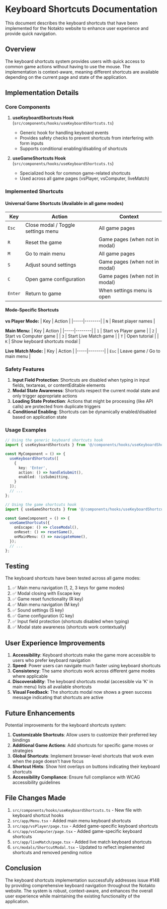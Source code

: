 # Keyboard Shortcuts Documentation

This document describes the keyboard shortcuts that have been implemented for the Notakto website to enhance user experience and provide quick navigation.

## Overview

The keyboard shortcuts system provides users with quick access to common game actions without having to use the mouse. The implementation is context-aware, meaning different shortcuts are available depending on the current page and state of the application.

## Implementation Details

### Core Components

1. **useKeyboardShortcuts Hook** (`src/components/hooks/useKeyboardShortcuts.ts`)
   - Generic hook for handling keyboard events
   - Provides safety checks to prevent shortcuts from interfering with form inputs
   - Supports conditional enabling/disabling of shortcuts

2. **useGameShortcuts Hook** (`src/components/hooks/useKeyboardShortcuts.ts`)
   - Specialized hook for common game-related shortcuts
   - Used across all game pages (vsPlayer, vsComputer, liveMatch)

### Implemented Shortcuts

#### Universal Game Shortcuts (Available in all game modes)

| Key | Action | Context |
|-----|--------|---------|
| `Esc` | Close modal / Toggle settings menu | All game pages |
| `R` | Reset the game | Game pages (when not in modal) |
| `M` | Go to main menu | All game pages |
| `S` | Adjust sound settings | Game pages (when not in modal) |
| `C` | Open game configuration | Game pages (when not in modal) |
| `Enter` | Return to game | When settings menu is open |

#### Mode-Specific Shortcuts

**vs Player Mode:**
| Key | Action |
|-----|--------|
| `N` | Reset player names |

**Main Menu:**
| Key | Action |
|-----|--------|
| `1` | Start vs Player game |
| `2` | Start vs Computer game |
| `3` | Start Live Match game |
| `T` | Open tutorial |
| `K` | Show keyboard shortcuts modal |

**Live Match Mode:**
| Key | Action |
|-----|--------|
| `Esc` | Leave game / Go to main menu |

### Safety Features

1. **Input Field Protection**: Shortcuts are disabled when typing in input fields, textareas, or contentEditable elements
2. **Modal State Awareness**: Shortcuts respect the current modal state and only trigger appropriate actions
3. **Loading State Protection**: Actions that might be processing (like API calls) are protected from duplicate triggers
4. **Conditional Enabling**: Shortcuts can be dynamically enabled/disabled based on application state

### Usage Examples

```typescript
// Using the generic keyboard shortcuts hook
import { useKeyboardShortcuts } from '@/components/hooks/useKeyboardShortcuts';

const MyComponent = () => {
  useKeyboardShortcuts([
    {
      key: 'Enter',
      action: () => handleSubmit(),
      enabled: !isSubmitting,
    }
  ]);
  // ...
};

// Using the game shortcuts hook
import { useGameShortcuts } from '@/components/hooks/useKeyboardShortcuts';

const GameComponent = () => {
  useGameShortcuts({
    onEscape: () => closeModal(),
    onReset: () => resetGame(),
    onMainMenu: () => navigateHome(),
  });
  // ...
};
```

## Testing

The keyboard shortcuts have been tested across all game modes:

1. ✅ Main menu navigation (1, 2, 3 keys for game modes)
2. ✅ Modal closing with Escape key
3. ✅ Game reset functionality (R key)
4. ✅ Main menu navigation (M key)
5. ✅ Sound settings (S key)
6. ✅ Game configuration (C key)
7. ✅ Input field protection (shortcuts disabled when typing)
8. ✅ Modal state awareness (shortcuts work contextually)

## User Experience Improvements

1. **Accessibility**: Keyboard shortcuts make the game more accessible to users who prefer keyboard navigation
2. **Speed**: Power users can navigate much faster using keyboard shortcuts
3. **Consistency**: The same shortcuts work across different game modes where applicable
4. **Discoverability**: The keyboard shortcuts modal (accessible via 'K' in main menu) lists all available shortcuts
5. **Visual Feedback**: The shortcuts modal now shows a green success message indicating that shortcuts are active

## Future Enhancements

Potential improvements for the keyboard shortcuts system:

1. **Customizable Shortcuts**: Allow users to customize their preferred key bindings
2. **Additional Game Actions**: Add shortcuts for specific game moves or strategies
3. **Global Shortcuts**: Implement browser-level shortcuts that work even when the page doesn't have focus
4. **Shortcut Hints**: Show hint overlays on buttons indicating their keyboard shortcuts
5. **Accessibility Compliance**: Ensure full compliance with WCAG accessibility guidelines

## File Changes Made

1. `src/components/hooks/useKeyboardShortcuts.ts` - New file with keyboard shortcut hooks
2. `src/app/Menu.tsx` - Added main menu keyboard shortcuts
3. `src/app/vsPlayer/page.tsx` - Added game-specific keyboard shortcuts
4. `src/app/vsComputer/page.tsx` - Added game-specific keyboard shortcuts
5. `src/app/liveMatch/page.tsx` - Added live match keyboard shortcuts
6. `src/modals/ShortcutModal.tsx` - Updated to reflect implemented shortcuts and removed pending notice

## Conclusion

The keyboard shortcuts implementation successfully addresses issue #148 by providing comprehensive keyboard navigation throughout the Notakto website. The system is robust, context-aware, and enhances the overall user experience while maintaining the existing functionality of the application.